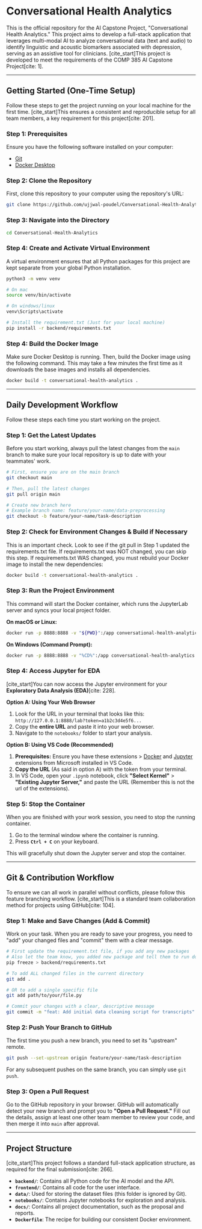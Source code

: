 # Conversational Health Analytics

This is the official repository for the AI Capstone Project, "Conversational Health Analytics." This project aims to develop a full-stack application that leverages multi-modal AI to analyze conversational data (text and audio) to identify linguistic and acoustic biomarkers associated with depression, serving as an assistive tool for clinicians. [cite_start]This project is developed to meet the requirements of the COMP 385 AI Capstone Project[cite: 1].

---

## Getting Started (One-Time Setup)

Follow these steps to get the project running on your local machine for the first time. [cite_start]This ensures a consistent and reproducible setup for all team members, a key requirement for this project[cite: 201].

### Step 1: Prerequisites

Ensure you have the following software installed on your computer:
* [Git](https://git-scm.com/downloads)
* [Docker Desktop](https://www.docker.com/products/docker-desktop/)

### Step 2: Clone the Repository

First, clone this repository to your computer using the repository's URL:
```bash
git clone https://github.com/ujjwal-poudel/Conversational-Health-Analytics-.git
```

### Step 3: Navigate into the Directory

```bash
cd Conversational-Health-Analytics
```

### Step 4: Create and Activate Virtual Environment
A virtual environment ensures that all Python packages for this project are kept separate from your global Python installation.
```bash
python3 -m venv venv

# On mac
source venv/bin/activate

# On windows/linux
venv\Scripts\activate

# Install the requirement.txt (Just for your local machine)
pip install -r backend/requirements.txt
```

### Step 4: Build the Docker Image

Make sure Docker Desktop is running. Then, build the Docker image using the following command. This may take a few minutes the first time as it downloads the base images and installs all dependencies.
```bash
docker build -t conversational-health-analytics .
```

---

## Daily Development Workflow

Follow these steps each time you start working on the project.

### Step 1: Get the Latest Updates

Before you start working, always pull the latest changes from the `main` branch to make sure your local repository is up to date with your teammates' work.
```bash
# First, ensure you are on the main branch
git checkout main

# Then, pull the latest changes
git pull origin main

# Create new branch here
# Example branch name: feature/your-name/data-preprocessing
git checkout -b feature/your-name/task-description
```

### Step 2: Check for Environment Changes & Build if Necessary
This is an important check. Look to see if the git pull in Step 1 updated the requirements.txt file.
If requirements.txt was NOT changed, you can skip this step.
If requirements.txt WAS changed, you must rebuild your Docker image to install the new dependencies:
```bash
docker build -t conversational-health-analytics .
```

### Step 3: Run the Project Environment

This command will start the Docker container, which runs the JupyterLab server and syncs your local project folder.

**On macOS or Linux:**
```bash
docker run -p 8888:8888 -v "${PWD}":/app conversational-health-analytics
```

**On Windows (Command Prompt):**
```bash
docker run -p 8888:8888 -v "%CD%":/app conversational-health-analytics
```

### Step 4: Access Jupyter for EDA

[cite_start]You can now access the Jupyter environment for your **Exploratory Data Analysis (EDA)**[cite: 228].

**Option A: Using Your Web Browser**
1.  Look for the URL in your terminal that looks like this: `http://127.0.0.1:8888/lab?token=a1b2c3d4e5f6...`
2.  Copy the **entire URL** and paste it into your web browser.
3.  Navigate to the `notebooks/` folder to start your analysis.

**Option B: Using VS Code (Recommended)**
1.  **Prerequisites:** Ensure you have these extensions > [Docker](https://marketplace.visualstudio.com/items?itemName=ms-azuretools.vscode-docker) and [Jupyter](https://marketplace.visualstudio.com/items?itemName=ms-toolsai.jupyter) extensions from Microsoft installed in VS Code.
2.  **Copy the URL** (As said in option A) with the token from your terminal.
3.  In VS Code, open your `.ipynb` notebook, click **"Select Kernel"** > **"Existing Jupyter Server,"** and paste the URL (Remember this is not the url of the extensions).

### Step 5: Stop the Container

When you are finished with your work session, you need to stop the running container.

1.  Go to the terminal window where the container is running.
2.  Press **`Ctrl + C`** on your keyboard.

This will gracefully shut down the Jupyter server and stop the container.

---

## Git & Contribution Workflow

To ensure we can all work in parallel without conflicts, please follow this feature branching workflow. [cite_start]This is a standard team collaboration method for projects using GitHub[cite: 104].

### Step 1: Make and Save Changes (Add & Commit)

Work on your task. When you are ready to save your progress, you need to "add" your changed files and "commit" them with a clear message.

```bash
# First update the requirement.txt file, if you add any new packages
# Also let the team know, you added new package and tell them to run docker build when they start
pip freeze > backend/requirements.txt

# To add ALL changed files in the current directory
git add .

# OR to add a single specific file
git add path/to/your/file.py

# Commit your changes with a clear, descriptive message
git commit -m "feat: Add initial data cleaning script for transcripts"
```

### Step 2: Push Your Branch to GitHub

The first time you push a new branch, you need to set its "upstream" remote.
```bash
git push --set-upstream origin feature/your-name/task-description
```
For any subsequent pushes on the same branch, you can simply use `git push`.

### Step 3: Open a Pull Request

Go to the GitHub repository in your browser. GitHub will automatically detect your new branch and prompt you to **"Open a Pull Request."** Fill out the details, assign at least one other team member to review your code, and then merge it into `main` after approval.

---

## Project Structure

[cite_start]This project follows a standard full-stack application structure, as required for the final submission[cite: 266].

* **`backend/`**: Contains all Python code for the AI model and the API.
* **`frontend/`**: Contains all code for the user interface.
* **`data/`**: Used for storing the dataset files (this folder is ignored by Git).
* **`notebooks/`**: Contains Jupyter notebooks for exploration and analysis.
* **`docs/`**: Contains all project documentation, such as the proposal and reports.
* **`Dockerfile`**: The recipe for building our consistent Docker environment.